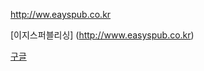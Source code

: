 

<http://ww.eayspub.co.kr>

[이지스퍼블리싱] (http://www.easyspub.co.kr)

[구글](https://google.com. "검색 사이트")
